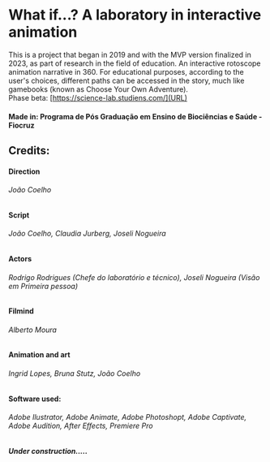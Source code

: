 # What if...? A laboratory in interactive animation 
This is a project that began in 2019 and with the MVP version finalized in 2023, as part of research in the field of education. An interactive rotoscope animation narrative in 360. 
For educational purposes, according to the user's choices, different paths can be accessed in the story, much like gamebooks (known as Choose Your Own Adventure).
<br>
Phase beta: [https://science-lab.studiens.com/](URL)

#### Made in: Programa de Pós Graduação em Ensino de Biociências e Saúde - Fiocruz

## Credits: 
#### Direction 
###### João Coelho 

#### Script 
###### João Coelho, Claudia Jurberg, Joseli Nogueira

#### Actors 
###### Rodrigo Rodrigues (Chefe do laboratório e técnico), Joseli Nogueira (Visão em Primeira pessoa)

#### Filmind 
###### Alberto Moura

#### Animation and art
###### Ingrid Lopes, Bruna Stutz, João Coelho 

#### Software used:
###### Adobe Ilustrator, Adobe Animate, Adobe Photoshopt, Adobe Captivate, Adobe Audition, After Effects, Premiere Pro

##### Under construction.....



